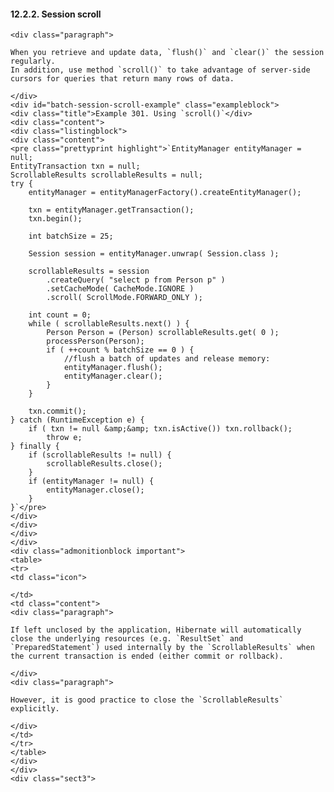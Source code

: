  #### 12.2.2. Session scroll

    <div class="paragraph">

    When you retrieve and update data, `flush()` and `clear()` the session regularly.
    In addition, use method `scroll()` to take advantage of server-side cursors for queries that return many rows of data.

    </div>
    <div id="batch-session-scroll-example" class="exampleblock">
    <div class="title">Example 301. Using `scroll()`</div>
    <div class="content">
    <div class="listingblock">
    <div class="content">
    <pre class="prettyprint highlight">`EntityManager entityManager = null;
    EntityTransaction txn = null;
    ScrollableResults scrollableResults = null;
    try {
        entityManager = entityManagerFactory().createEntityManager();

        txn = entityManager.getTransaction();
        txn.begin();

        int batchSize = 25;

        Session session = entityManager.unwrap( Session.class );

        scrollableResults = session
            .createQuery( "select p from Person p" )
            .setCacheMode( CacheMode.IGNORE )
            .scroll( ScrollMode.FORWARD_ONLY );

        int count = 0;
        while ( scrollableResults.next() ) {
            Person Person = (Person) scrollableResults.get( 0 );
            processPerson(Person);
            if ( ++count % batchSize == 0 ) {
                //flush a batch of updates and release memory:
                entityManager.flush();
                entityManager.clear();
            }
        }

        txn.commit();
    } catch (RuntimeException e) {
        if ( txn != null &amp;&amp; txn.isActive()) txn.rollback();
            throw e;
    } finally {
        if (scrollableResults != null) {
            scrollableResults.close();
        }
        if (entityManager != null) {
            entityManager.close();
        }
    }`</pre>
    </div>
    </div>
    </div>
    </div>
    <div class="admonitionblock important">
    <table>
    <tr>
    <td class="icon">

    </td>
    <td class="content">
    <div class="paragraph">

    If left unclosed by the application, Hibernate will automatically close the underlying resources (e.g. `ResultSet` and `PreparedStatement`) used internally by the `ScrollableResults` when the current transaction is ended (either commit or rollback).

    </div>
    <div class="paragraph">

    However, it is good practice to close the `ScrollableResults` explicitly.

    </div>
    </td>
    </tr>
    </table>
    </div>
    </div>
    <div class="sect3">

